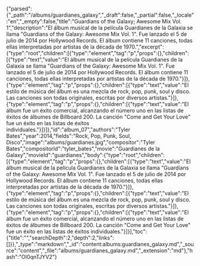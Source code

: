 {"parsed":{"_path":"/albums/guardianes_galaxy","_draft":false,"_partial":false,"_locale":"en","_empty":false,"title":"Guardians of the Galaxy; Awesome Mix Vol. 1","description":"El álbum musical de la película Guardianes de la Galaxia se llama \"Guardians of the Galaxy: Awesome Mix Vol. 1\". Fue lanzado el 5 de julio de 2014 por Hollywood Records. El álbum contiene 11 canciones, todas ellas interpretadas por artistas de la década de 1970.","excerpt":{"type":"root","children":[{"type":"element","tag":"p","props":{},"children":[{"type":"text","value":"El álbum musical de la película Guardianes de la Galaxia se llama \"Guardians of the Galaxy: Awesome Mix Vol. 1\". Fue lanzado el 5 de julio de 2014 por Hollywood Records. El álbum contiene 11 canciones, todas ellas interpretadas por artistas de la década de 1970."}]},{"type":"element","tag":"p","props":{},"children":[{"type":"text","value":"El estilo de música del álbum es una mezcla de rock, pop, punk, soul y disco. Las canciones son todas originales, escritas por diversos artistas."}]},{"type":"element","tag":"p","props":{},"children":[{"type":"text","value":"El álbum fue un éxito comercial, alcanzando el número uno en las listas de éxitos de álbumes de Billboard 200. La canción \"Come and Get Your Love\" fue un éxito en las listas de éxitos individuales."}]}]},"id":"album_07","authors":"Tyler Bates","year":2014,"fields":"Rock, Pop, Punk, Soul, Disco","image":"albums/guardianes.jpg","compositor":"Tyler Bates","compositorId":"tyler_bates","movie":"Guardianes de la Galaxy","movieId":"guardianes","body":{"type":"root","children":[{"type":"element","tag":"p","props":{},"children":[{"type":"text","value":"El álbum musical de la película Guardianes de la Galaxia se llama \"Guardians of the Galaxy: Awesome Mix Vol. 1\". Fue lanzado el 5 de julio de 2014 por Hollywood Records. El álbum contiene 11 canciones, todas ellas interpretadas por artistas de la década de 1970."}]},{"type":"element","tag":"p","props":{},"children":[{"type":"text","value":"El estilo de música del álbum es una mezcla de rock, pop, punk, soul y disco. Las canciones son todas originales, escritas por diversos artistas."}]},{"type":"element","tag":"p","props":{},"children":[{"type":"text","value":"El álbum fue un éxito comercial, alcanzando el número uno en las listas de éxitos de álbumes de Billboard 200. La canción \"Come and Get Your Love\" fue un éxito en las listas de éxitos individuales."}]}],"toc":{"title":"","searchDepth":2,"depth":2,"links":[]}},"_type":"markdown","_id":"content:albums:guardianes_galaxy.md","_source":"content","_file":"albums/guardianes_galaxy.md","_extension":"md"},"hash":"OI0qnTJYV2"}